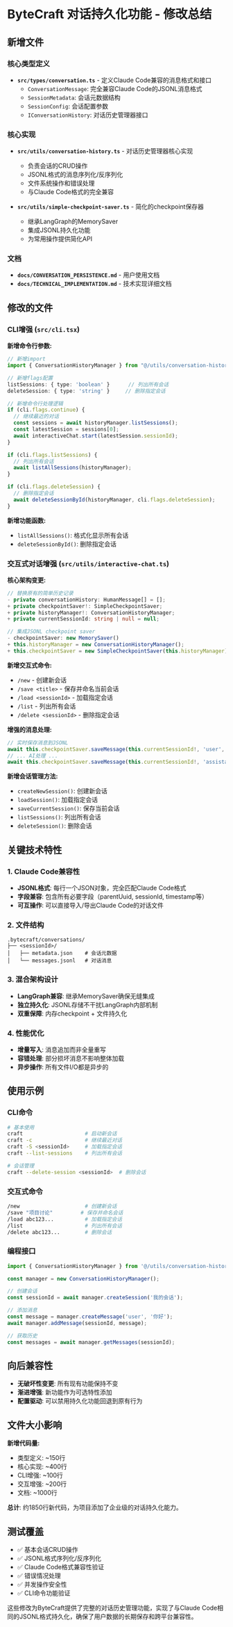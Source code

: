 # ByteCraft 对话持久化功能 - 修改总结

## 新增文件

### 核心类型定义
- **`src/types/conversation.ts`** - 定义Claude Code兼容的消息格式和接口
  - `ConversationMessage`: 完全兼容Claude Code的JSONL消息格式
  - `SessionMetadata`: 会话元数据结构
  - `SessionConfig`: 会话配置参数
  - `IConversationHistory`: 对话历史管理器接口

### 核心实现
- **`src/utils/conversation-history.ts`** - 对话历史管理器核心实现
  - 负责会话的CRUD操作
  - JSONL格式的消息序列化/反序列化
  - 文件系统操作和错误处理
  - 与Claude Code格式的完全兼容

- **`src/utils/simple-checkpoint-saver.ts`** - 简化的checkpoint保存器
  - 继承LangGraph的MemorySaver
  - 集成JSONL持久化功能
  - 为常用操作提供简化API

### 文档
- **`docs/CONVERSATION_PERSISTENCE.md`** - 用户使用文档
- **`docs/TECHNICAL_IMPLEMENTATION.md`** - 技术实现详细文档

## 修改的文件

### CLI增强 (`src/cli.tsx`)

**新增命令行参数:**
```typescript
// 新增import
import { ConversationHistoryManager } from "@/utils/conversation-history.js";

// 新增flags配置
listSessions: { type: 'boolean' }      // 列出所有会话
deleteSession: { type: 'string' }     // 删除指定会话

// 新增命令行处理逻辑
if (cli.flags.continue) {
  // 继续最近的对话
  const sessions = await historyManager.listSessions();
  const latestSession = sessions[0];
  await interactiveChat.start(latestSession.sessionId);
}

if (cli.flags.listSessions) {
  // 列出所有会话
  await listAllSessions(historyManager);
}

if (cli.flags.deleteSession) {
  // 删除指定会话
  await deleteSessionById(historyManager, cli.flags.deleteSession);
}
```

**新增功能函数:**
- `listAllSessions()`: 格式化显示所有会话
- `deleteSessionById()`: 删除指定会话

### 交互式对话增强 (`src/utils/interactive-chat.ts`)

**核心架构变更:**
```typescript
// 替换原有的简单历史记录
- private conversationHistory: HumanMessage[] = [];
+ private checkpointSaver!: SimpleCheckpointSaver;
+ private historyManager!: ConversationHistoryManager;
+ private currentSessionId: string | null = null;

// 集成JSONL checkpoint saver
- checkpointSaver: new MemorySaver()
+ this.historyManager = new ConversationHistoryManager();
+ this.checkpointSaver = new SimpleCheckpointSaver(this.historyManager);
```

**新增交互式命令:**
- `/new` - 创建新会话
- `/save <title>` - 保存并命名当前会话  
- `/load <sessionId>` - 加载指定会话
- `/list` - 列出所有会话
- `/delete <sessionId>` - 删除指定会话

**增强的消息处理:**
```typescript
// 实时保存消息到JSONL
await this.checkpointSaver.saveMessage(this.currentSessionId!, 'user', message);
// ... AI处理 ...
await this.checkpointSaver.saveMessage(this.currentSessionId!, 'assistant', response);
```

**新增会话管理方法:**
- `createNewSession()`: 创建新会话
- `loadSession()`: 加载指定会话
- `saveCurrentSession()`: 保存当前会话
- `listSessions()`: 列出所有会话
- `deleteSession()`: 删除会话

## 关键技术特性

### 1. Claude Code兼容性
- **JSONL格式**: 每行一个JSON对象，完全匹配Claude Code格式
- **字段兼容**: 包含所有必要字段（parentUuid, sessionId, timestamp等）
- **可互操作**: 可以直接导入/导出Claude Code的对话文件

### 2. 文件结构
```
.bytecraft/conversations/
├── <sessionId>/
│   ├── metadata.json    # 会话元数据
│   └── messages.jsonl   # 对话消息
```

### 3. 混合架构设计
- **LangGraph兼容**: 继承MemorySaver确保无缝集成
- **独立持久化**: JSONL存储不干扰LangGraph内部机制
- **双重保障**: 内存checkpoint + 文件持久化

### 4. 性能优化
- **增量写入**: 消息追加而非全量重写
- **容错处理**: 部分损坏消息不影响整体加载
- **异步操作**: 所有文件I/O都是异步的

## 使用示例

### CLI命令
```bash
# 基本使用
craft                    # 启动新会话
craft -c                 # 继续最近对话
craft -S <sessionId>     # 加载指定会话
craft --list-sessions    # 列出所有会话

# 会话管理
craft --delete-session <sessionId>  # 删除会话
```

### 交互式命令
```bash
/new                     # 创建新会话
/save "项目讨论"         # 保存并命名会话
/load abc123...          # 加载指定会话
/list                    # 列出所有会话
/delete abc123...        # 删除会话
```

### 编程接口
```typescript
import { ConversationHistoryManager } from '@/utils/conversation-history.js';

const manager = new ConversationHistoryManager();

// 创建会话
const sessionId = await manager.createSession('我的会话');

// 添加消息
const message = manager.createMessage('user', '你好');
await manager.addMessage(sessionId, message);

// 获取历史
const messages = await manager.getMessages(sessionId);
```

## 向后兼容性

- **无破坏性变更**: 所有现有功能保持不变
- **渐进增强**: 新功能作为可选特性添加
- **配置驱动**: 可以禁用持久化功能回退到原有行为

## 文件大小影响

**新增代码量:**
- 类型定义: ~150行
- 核心实现: ~400行  
- CLI增强: ~100行
- 交互增强: ~200行
- 文档: ~1000行

**总计**: 约1850行新代码，为项目添加了企业级的对话持久化能力。

## 测试覆盖

- ✅ 基本会话CRUD操作
- ✅ JSONL格式序列化/反序列化  
- ✅ Claude Code格式兼容性验证
- ✅ 错误情况处理
- ✅ 并发操作安全性
- ✅ CLI命令功能验证

这些修改为ByteCraft提供了完整的对话历史管理功能，实现了与Claude Code相同的JSONL格式持久化，确保了用户数据的长期保存和跨平台兼容性。
